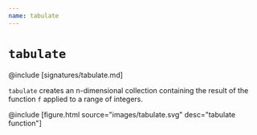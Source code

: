```yaml
---
name: tabulate
---
```


# `tabulate`

@include [signatures/tabulate.md]

`tabulate` creates an n-dimensional collection containing the result of the function `f` applied to a range of integers.

@include [figure.html source="images/tabulate.svg" desc="tabulate function"]
